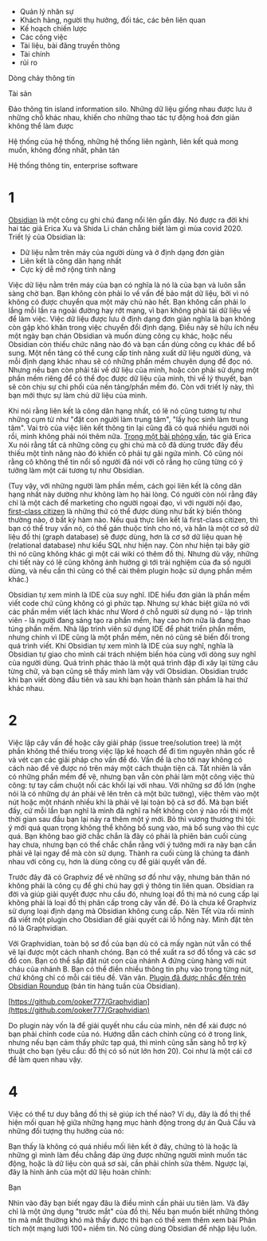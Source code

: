 - Quản lý nhân sự
- Khách hàng, người thụ hưởng, đối tác, các bên liên quan
- Kế hoạch chiến lược
- Các công việc
- Tài liệu, bài đăng truyền thông 
- Tài chính
- rủi ro

Dòng chảy thông tin

Tài sản

Đảo thông tin
island information silo. Những dữ liệu giống nhau được lưu ở những chỗ khác nhau, khiến cho những thao tác tự động hoá đơn giản không thể làm được 

Hệ thống của hệ thống, những hệ thống liên ngành, liên kết quả mong muốn, không đồng nhất, phân tán

Hệ thống thông tin, enterprise software
# 1

[Obsidian](http://obsidian.md/) là một công cụ ghi chú đang nổi lên gần đây. Nó được ra đời khi hai tác giả Erica Xu và Shida Li chán chẳng biết làm gì mùa covid 2020. Triết lý của Obsidian là:

-   Dữ liệu nằm trên máy của người dùng và ở định dạng đơn giản
-   Liên kết là công dân hạng nhất
-   Cực kỳ dễ mở rộng tính năng

Việc dữ liệu nằm trên máy của bạn có nghĩa là nó là của bạn và luôn sẵn sàng chờ bạn. Bạn không còn phải lo về vấn đề bảo mật dữ liệu, bởi vì nó không có được chuyển qua một máy chủ nào hết. Bạn không cần phải lo lắng mỗi lần ra ngoài đường hay rớt mạng, vì bạn không phải tải dữ liệu về để làm việc. Việc dữ liệu được lưu ở định dạng đơn giản nghĩa là bạn không còn gặp khó khăn trong việc chuyển đổi định dạng. Điều này sẽ hữu ích nếu một ngày bạn chán Obsidian và muốn dùng công cụ khác, hoặc nếu Obsidian còn thiếu chức năng nào đó và bạn cần dùng công cụ khác để bổ sung. Một nền tảng có thể cung cấp tính năng xuất dữ liệu người dùng, và mỗi định dạng khác nhau sẽ có những phần mềm chuyên dụng để đọc nó. Nhưng nếu bạn còn phải tải về dữ liệu của mình, hoặc còn phải sử dụng một phần mềm riêng để có thể đọc được dữ liệu của mình, thì về lý thuyết, bạn sẽ còn chịu sự chi phối của nền tảng/phần mềm đó. Còn với triết lý này, thì bạn mới thực sự làm chủ dữ liệu của mình.

Khi nói rằng liên kết là công dân hạng nhất, có lẽ nó cũng tương tự như những cụm từ như "đặt con người làm trung tâm", "lấy học sinh làm trung tâm". Vai trò của việc liên kết thông tin lại cũng đã có quá nhiều người nói rồi, mình không phải nói thêm nữa. [Trong một bài phỏng vấn](https://nesslabs.com/obsidian-featured-tool), tác giả Erica Xu nói rằng tất cả những công cụ ghi chú mà cô đã dùng trước đây đều thiếu một tính năng nào đó khiến cô phải tự gãi ngứa mình. Cô cũng nói rằng cô không thể tin nổi số người đã nói với cô rằng họ cũng từng có ý tưởng làm một cái tương tự như Obsidian.

(Tuy vậy, với những người làm phần mềm, cách gọi liên kết là công dân hạng nhất này dường như không làm họ hài lòng. Có người còn nói rằng đây chỉ là một cách để marketing cho người ngoại đạo, vì với người nội đạo, [first-class citizen](https://en.wikipedia.org/wiki/First-class_citizen) là những thứ có thể được dùng như bất kỳ biến thông thường nào, ở bất kỳ hàm nào. Nếu quả thực liên kết là first-class citizen, thì bạn có thể truy vấn nó, có thể gán thuộc tính cho nó, và hẳn là một cơ sở dữ liệu đồ thị (graph database) sẽ được dùng, hơn là cơ sở dữ liệu quan hệ (relational database) như kiểu SQL như hiện nay. Còn như hiện tại bây giờ thì nó cũng không khác gì một cái wiki có thêm đồ thị. Nhưng dù vậy, những chi tiết này có lẽ cũng không ảnh hưởng gì tới trải nghiệm của đa số người dùng, và nếu cần thì cũng có thể cài thêm plugin hoặc sử dụng phần mềm khác.)

Obsidian tự xem mình là IDE của suy nghĩ. IDE hiểu đơn giản là phần mềm viết code chứ cũng không có gì phức tạp. Nhưng sự khác biệt giữa nó với các phần mềm viết lách khác như Word ở chỗ người sử dụng nó - lập trình viên - là người đang sáng tạo ra phần mềm, hay cao hơn nữa là đang thao túng phần mềm. Nhà lập trình viên sử dụng IDE để phát triển phần mềm, nhưng chính vì IDE cũng là một phần mềm, nên nó cũng sẽ biến đổi trong quá trình viết. Khi Obsidian tự xem mình là IDE của suy nghĩ, nghĩa là Obsidian tự giao cho mình cái trách nhiệm biến hóa cùng với dòng suy nghĩ của người dùng. Quá trình phác thảo là một quá trình đập đi xây lại từng câu từng chữ, và bạn cũng sẽ thấy mình làm vậy với Obsidian. Obsidian trước khi bạn viết dòng đầu tiên và sau khi bạn hoàn thành sản phẩm là hai thứ khác nhau.

# 2

Việc lập cây vấn đề hoặc cây giải pháp (issue tree/solution tree) là một phần không thể thiếu trong việc lập kế hoạch để đi tìm nguyên nhân gốc rễ và vét cạn các giải pháp cho vấn đề đó. Vấn đề là cho tới nay không có cách nào để vẽ được nó trên máy một cách thuận tiện cả. Tất nhiên là vẫn có những phần mềm để vẽ, nhưng bạn vẫn còn phải làm một công việc thủ công: tự tay cầm chuột nối các khối lại với nhau. Với những sơ đồ lớn (nghe nói là có những dự án phải vẽ lên trên cả một bức tường), việc thêm vào một nút hoặc một nhánh nhiều khi là phải vẽ lại toàn bộ cả sơ đồ. Mà bạn biết đấy, cứ mỗi lần bạn nghĩ là mình đã nghĩ ra hết không còn ý nào rồi thì một thời gian sau đầu bạn lại nảy ra thêm một ý mới. Bỏ thì vương thương thì tội: ý mới quá quan trọng không thể không bổ sung vào, mà bổ sung vào thì cực quá. Bạn không bao giờ chắc chắn là đây có phải là phiên bản cuối cùng hay chưa, nhưng bạn có thể chắc chắn rằng với ý tưởng mới ra này bạn cần phải vẽ lại ngay để mà còn sử dụng. Thành ra cuối cùng là chúng ta đánh nhau với công cụ, hơn là dùng công cụ để giải quyết vấn đề.

Trước đây đã có Graphviz để vẽ những sơ đồ như vậy, nhưng bản thân nó không phải là công cụ để ghi chú hay gợi ý thông tin liên quan. Obsidian ra đời và giúp giải quyết được nhu cầu đó, nhưng loại đồ thị mà nó cung cấp lại không phải là loại đồ thị phân cấp trong cây vấn đề. Đó là chưa kể Graphviz sử dụng loại định dạng mà Obsidian không cung cấp. Nên Tết vừa rồi mình đã viết một plugin cho Obsidian để giải quyết cái lỗ hổng này. Mình đặt tên nó là Graphvidian.

Với Graphvidian, toàn bộ sơ đồ của bạn dù có cả mấy ngàn nút vẫn có thể vẽ lại được một cách nhanh chóng. Bạn có thể xuất ra sơ đồ tổng và các sơ đồ con. Bạn có thể sắp đặt nút con của nhánh A đứng cùng hàng với nút cháu của nhánh B. Bạn có thể điền nhiều thông tin phụ vào trong từng nút, chứ không chỉ có mỗi cái tiêu đề. Vân vân. [Plugin đã được nhắc đến trên Obsidian Roundup](https://www.obsidianroundup.org/2022-02-26/) (bản tin hàng tuần của Obsidian).

[https://github.com/ooker777/Graphvidian](https://github.com/ooker777/Graphvidian)

Do plugin này vốn là để giải quyết nhu cầu của mình, nên để xài được nó bạn phải chỉnh code của nó. Hướng dẫn cách chỉnh cũng có ở trong link, nhưng nếu bạn cảm thấy phức tạp quá, thì mình cũng sẵn sàng hỗ trợ kỹ thuật cho bạn (yêu cầu: đồ thị có số nút lớn hơn 20). Coi như là một cái cớ để làm quen nhau vậy.


# 4

Việc có thể tư duy bằng đồ thị sẽ giúp ích thế nào? Ví dụ, đây là đồ thị thể hiện mối quan hệ giữa những hạng mục hành động trong dự án Quả Cầu và những đối tượng thụ hưởng của nó:

Bạn thấy là không có quá nhiều mối liên kết ở đây, chứng tỏ là hoặc là những gì mình làm đều chẳng đáp ứng được những người mình muốn tác động, hoặc là dữ liệu còn quá sơ sài, cần phải chỉnh sửa thêm. Ngược lại, đây là hình ảnh của một dữ liệu hoàn chỉnh:

Bạn

Nhìn vào đây bạn biết ngay đâu là điều mình cần phải ưu tiên làm. Và đây chỉ là một ứng dụng "trước mắt" của đồ thị. Nếu bạn muốn biết những thông tin mà mắt thường khó mà thấy được thì bạn có thể xem thêm xem bài Phân tích một mạng lưới 100+ niềm tin. Nó cũng dùng Obsidian để nhập liệu luôn.

